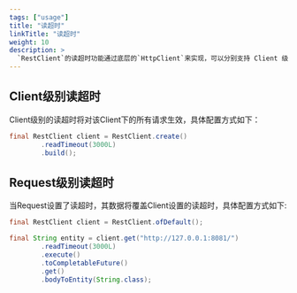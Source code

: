 ```yaml
---
tags: ["usage"]
title: "读超时"
linkTitle: "读超时"
weight: 10
description: >
  `RestClient`的读超时功能通过底层的`HttpClient`来实现，可以分别支持 Client 级别 及 Request 级别。默认读超时为`6000L`。
---
```

## Client级别读超时
Client级别的读超时将对该Client下的所有请求生效，具体配置方式如下：
```java
final RestClient client = RestClient.create()
        .readTimeout(3000L)
        .build();
```

## Request级别读超时
当Request设置了读超时，其数据将覆盖Client设置的读超时，具体配置方式如下:
```java
final RestClient client = RestClient.ofDefault();

final String entity = client.get("http://127.0.0.1:8081/")
        .readTimeout(3000L)
        .execute()
        .toCompletableFuture()
        .get()
        .bodyToEntity(String.class);
```
